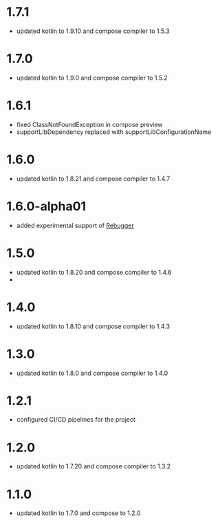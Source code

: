 # 1.7.1

- updated kotlin to 1.9.10 and compose compiler to 1.5.3

# 1.7.0

- updated kotlin to 1.9.0 and compose compiler to 1.5.2

# 1.6.1

- fixed ClassNotFoundException in compose preview
- supportLibDependency replaced with supportLibConfigurationName

# 1.6.0

- updated kotlin to 1.8.21 and compose compiler to 1.4.7

# 1.6.0-alpha01

- added experimental support of [Rebugger](https://github.com/theapache64/rebugger)

# 1.5.0

- updated kotlin to 1.8.20 and compose compiler to 1.4.6
- 
# 1.4.0

- updated kotlin to 1.8.10 and compose compiler to 1.4.3

# 1.3.0

- updated kotlin to 1.8.0 and compose compiler to 1.4.0

# 1.2.1

- configured CI/CD pipelines for the project

# 1.2.0

- updated kotlin to 1.7.20 and compose compiler to 1.3.2 

# 1.1.0

- updated kotlin to 1.7.0 and compose to 1.2.0